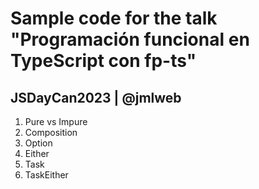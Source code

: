# Sample code for the talk "Programación funcional en TypeScript con fp-ts"

## JSDayCan2023 | @jmlweb

1. Pure vs Impure
2. Composition
3. Option
4. Either
5. Task
6. TaskEither